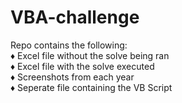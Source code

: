 # VBA-challenge  

Repo contains the following:  
  ♦ Excel file without the solve being ran  
  ♦ Excel file with the solve executed  
  ♦ Screenshots from each year  
  ♦ Seperate file containing the VB Script  
